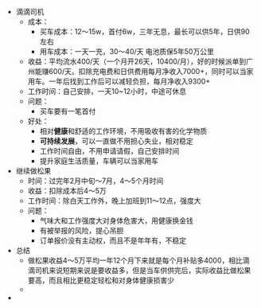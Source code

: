 - 滴滴司机
	- 成本：
		- 买车成本：12～15w，首付6w，三年无息，最长可以供5年，日供90左右
		- 用车成本：一天一充，30～40/天 电池质保5年50万公里
	- 收益：平均流水400/天（一个月开26天，10400/月），好的时候派单到广州能赚600/天。扣除充电费和日供费用每月净收入7000+，同时可以当家用车。一年后找到工作后可以减轻负担，每月净收入9300+
	- 工作时间：自己安排，一天10~12小时，中途可休息
	- 问题：
		- 买车要有一笔首付
	- 好处：
		- 相对**健康**和舒适的工作环境，不用吸收有害的化学物质
		- **可持续发展**，可以一直做不用担心失业，相对稳定
		- 工作时间自由，不用申请请假，自己安排时间
		- 提升家庭生活质量，车辆可以当家用车
- 继续做松果
	- 时间：过完年2月中旬～7月，4～5个月时间
	- 收益：扣除成本后4～5万
	- 工作时间：除白天工作外，晚上加班到11～12点，强度大
	- 问题：
		- 气味大和工作强度大对身体危害大，用健康换金钱
		- 有被举报的风险，提心吊胆
		- 订单报价没有主动权，而且不是年年有，不稳定
- 总结
	- 做松果收益4～5万平均一年12个月下来就是每个月补贴多4000，相比滴滴司机来说短期来说是要收益多，但是当车供供完后，实际收益比做松果要高，而且相比更稳定轻松和对身体健康损害少
	-
-